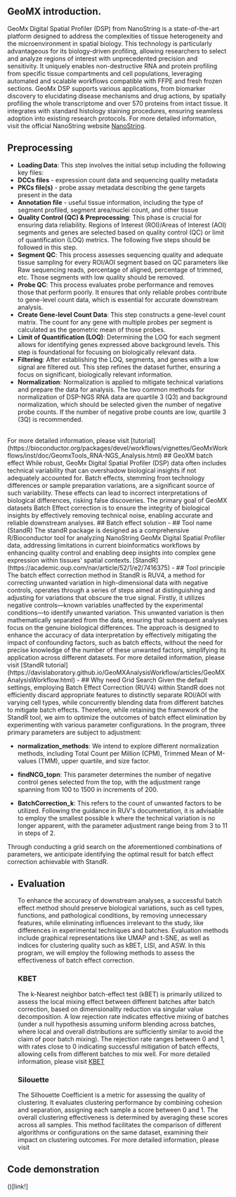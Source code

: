 ## GeoMX introduction.
GeoMx Digital Spatial Profiler (DSP) from NanoString is a state-of-the-art platform designed to address the complexities of tissue heterogeneity and the microenvironment in spatial biology. This technology is particularly advantageous for its biology-driven profiling, allowing researchers to select and analyze regions of interest with unprecedented precision and sensitivity. It uniquely enables non-destructive RNA and protein profiling from specific tissue compartments and cell populations, leveraging automated and scalable workflows compatible with FFPE and fresh frozen sections. GeoMx DSP supports various applications, from biomarker discovery to elucidating disease mechanisms and drug actions, by spatially profiling the whole transcriptome and over 570 proteins from intact tissue. It integrates with standard histology staining procedures, ensuring seamless adoption into existing research protocols. For more detailed information, visit the official NanoString website [NanoString](https://nanostring.com/products/geomx-digital-spatial-profiler/geomx-dsp-overview/).
## Preprocessing
- **Loading Data**: This step involves the initial setup including the following key files:
 - **DCCs files** - expression count data and sequencing quality metadata
 - **PKCs file(s)** - probe assay metadata describing the gene targets present in the data
 - **Annotation file** - useful tissue information, including the type of segment profiled, segment area/nuclei count, and other tissue
- **Quality Control (QC) & Preprocessing**: This phase is crucial for ensuring data reliability. Regions of Interest (ROI)/Areas of Interest (AOI) segments and genes are selected based on quality control (QC) or limit of quantification (LOQ) metrics. The following five steps should be followed in this step.
 -	**Segment QC**: This process assesses sequencing quality and adequate tissue sampling for every ROI/AOI segment based on QC parameters like Raw sequencing reads, percentage of aligned, percentage of trimmed, etc. Those segments with low quality should be removed.
 -	**Probe QC**: This process evaluates probe performance and removes those that perform poorly. It ensures that only reliable probes contribute to gene-level count data, which is essential for accurate downstream analysis.
 -	**Create Gene-level Count Data**: This step constructs a gene-level count matrix. The count for any gene with multiple probes per segment is calculated as the geometric mean of those probes.
 -	**Limit of Quantification (LOQ)**: Determining the LOQ for each segment allows for identifying genes expressed above background levels. This step is foundational for focusing on biologically relevant data.
 -	**Filtering**: After establishing the LOQ, segments, and genes with a low signal are filtered out. This step refines the dataset further, ensuring a focus on significant, biologically relevant information.
- **Normalization**: Normalization is applied to mitigate technical variations and prepare the data for analysis. The two common methods for normalization of DSP-NGS RNA data are quartile 3 (Q3) and background normalization, which should be selected given the number of negative probe counts. If the number of negative probe counts are low, quartile 3 (3Q) is recommended. 
<br/>
For more detailed information, please visit [tutorial](https://bioconductor.org/packages/devel/workflows/vignettes/GeoMxWorkflows/inst/doc/GeomxTools_RNA-NGS_Analysis.html)
## GeoXM batch effect
While robust, GeoMx Digital Spatial Profiler (DSP) data often includes technical variability that can overshadow biological insights if not adequately accounted for. Batch effects, stemming from technology differences or sample preparation variations, are a significant source of such variability. These effects can lead to incorrect interpretations of biological differences, risking false discoveries. The primary goal of GeoMX datasets Batch Effect correction is to ensure the integrity of biological insights by effectively removing technical noise, enabling accurate and reliable downstream analyses.
## Batch effect solution
 - ## Tool name (StandR)
   The standR package is designed as a comprehensive R/Bioconductor tool for analyzing NanoString GeoMx Digital Spatial Profiler data, addressing limitations in current bioinformatics workflows by enhancing quality control and enabling deep insights into complex gene expression within tissues' spatial contexts. [StandR](https://academic.oup.com/nar/article/52/1/e2/7416375)
 - ## Tool principle
   The batch effect correction method in StandR is RUV4, a method for correcting unwanted variation in high-dimensional data with negative controls, operates through a series of steps aimed at distinguishing and adjusting for variations that obscure the true signal. Firstly, it utilizes negative controls—known variables unaffected by the experimental conditions—to identify unwanted variation. This unwanted variation is then mathematically separated from the data, ensuring that subsequent analyses focus on the genuine biological differences. The approach is designed to enhance the accuracy of data interpretation by effectively mitigating the impact of confounding factors, such as batch effects, without the need for precise knowledge of the number of these unwanted factors, simplifying its application across different datasets.
   For more detailed information, please visit [StandR tutorial](https://davislaboratory.github.io/GeoMXAnalysisWorkflow/articles/GeoMXAnalysisWorkflow.html)
 - ## Why need Grid Search
   Given the default settings, employing Batch Effect Correction (RUV4) within StandR does not efficiently discard appropriate features to distinctly separate ROI/AOI with varying cell types, while concurrently blending data from different batches to mitigate batch effects. Therefore, while retaining the framework of the StandR tool, we aim to optimize the outcomes of batch effect elimination by experimenting with various parameter configurations. In the program, three primary parameters are subject to adjustment:

 - **normalization_methods**: We intend to explore different normalization methods, including Total Count per Million (CPM), Trimmed Mean of M-values (TMM), upper quartile, and size factor.

 - **findNCG_topn**: This parameter determines the number of negative control genes selected from the top, with the adjustment range spanning from 100 to 1500 in increments of 200.

 - **BatchCorrection_k**: This refers to the count of unwanted factors to be utilized. Following the guidance in RUV's documentation, it is advisable to employ the smallest possible k where the technical variation is no longer apparent, with the parameter adjustment range being from 3 to 11 in steps of 2.

Through conducting a grid search on the aforementioned combinations of parameters, we anticipate identifying the optimal result for batch effect correction achievable with StandR.
 - ## Evaluation
   To enhance the accuracy of downstream analyses, a successful batch effect method should preserve biological variations, such as cell types, functions, and pathological conditions, by removing unnecessary features, while eliminating influences irrelevant to the study, like differences in experimental techniques and batches. Evaluation methods include graphical representations like UMAP and t-SNE, as well as indices for clustering quality such as kBET, LISI, and ASW. In this program, we will employ the following methods to assess the effectiveness of batch effect correction.
    ### KBET
   The k-Nearest neighbor batch-effect test (kBET) is primarily utilized to assess the local mixing effect between different batches after batch correction, based on dimensionality reduction via singular value decomposition. A low rejection rate indicates effective mixing of batches (under a null hypothesis assuming uniform blending across batches, where local and overall distributions are sufficiently similar to avoid the claim of poor batch mixing). The rejection rate ranges between 0 and 1, with rates close to 0 indicating successful mitigation of batch effects, allowing cells from different batches to mix well.
   For more detailed information, please visit [KBET](https://www.nature.com/articles/s41592-018-0254-1)
    ### Silouette
   The Silhouette Coefficient is a metric for assessing the quality of clustering. It evaluates clustering performance by combining cohesion and separation, assigning each sample a score between 0 and 1. The overall clustering effectiveness is determined by averaging these scores across all samples. This method facilitates the comparison of different algorithms or configurations on the same dataset, examining their impact on clustering outcomes.
   For more detailed information, please visit 
## Code demonstration
 ()[link!]
 
